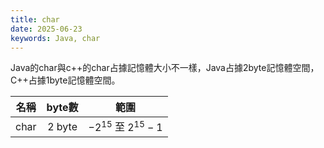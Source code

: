 ```yaml
---
title: char
date: 2025-06-23
keywords: Java, char
---
```

Java的char與c++的char占據記憶體大小不一樣，Java占據2byte記憶體空間，C++占據1byte記憶體空間。

|名稱|byte數|範圍
|:--:|:--:|:-------:|
|char|2 byte|$-2 ^{15}$ 至 $2 ^{15} - 1$|

